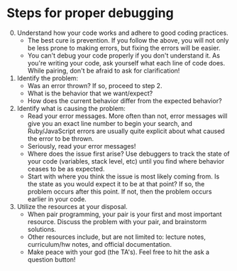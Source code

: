 # Steps for proper debugging

0. Understand how your code works and adhere to good coding practices.
   * The best cure is prevention. If you follow the above, you will not only be less prone to making errors, but fixing the errors will be easier.
   * You can't debug your code properly if you don't understand it. As you're writing your code, ask yourself what each line of code does. While pairing, don't be afraid to ask for clarification!
1. Identify the problem:
   * Was an error thrown? If so, proceed to step 2.
   * What is the behavior that we want/expect?
   * How does the current behavior differ from the expected behavior?
2. Identify what is causing the problem:
   * Read your error messages. More often than not, error messages will give you an exact line number to begin your search, and Ruby/JavaScript errors are usually quite explicit about what caused the error to be thrown.
   * Seriously, read your error messages!
   * Where does the issue first arise? Use debuggers to track the state of your code (variables, stack level, etc) until you find where behavior ceases to be as expected.
   * Start with where you think the issue is most likely coming from. Is the state as you would expect it to be at that point? If so, the problem occurs after this point. If not, then the problem occurs earlier in your code.
3. Utilize the resources at your disposal.
   * When pair programming, your pair is your first and most important resource. Discuss the problem with your pair, and brainstorm solutions.
   * Other resources include, but are not limited to: lecture notes, curriculum/hw notes, and official documentation.
   * Make peace with your god (the TA's). Feel free to hit the ask a question button!
